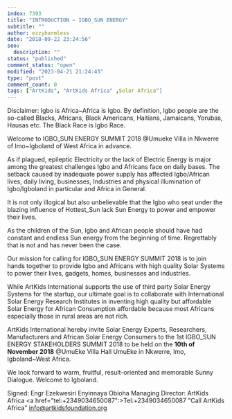 ```yaml
---
index: 7393
title: "INTRODUCTION ~ IGBO_SUN ENERGY"
subtitle: ""
author: ezzyharmless
date: "2018-09-22 23:24:56"
seo:
  description: ""
status: "published"
comment_status: "open"
modified: "2023-04-21 21:24:43"
type: "post"
comment_count: 0
tags: ["ArtKids", "ArtKids Africa" ,Solar Africa"]
---
```

Disclaimer: Igbo is Africa~Africa is Igbo. By definition, Igbo people are the so-called Blacks, Africans, Black Americans, Haitians, Jamaicans, Yorubas, Hausas etc. The Black Race is Igbo Race.

Welcome to IGBO\_SUN ENERGY SUMMIT 2018 @Umueke Villa in Nkwerre of Imo~Igboland of West Africa in advance.

As if plagued, epileptic Electricity or the lack of Electric Energy is major among the greatest challenges Igbo and Africans face on daily bases. The setback caused by inadequate power supply has affected Igbo/African lives, daily living, businesses, Industries and physical illumination of Igbo/Igboland in particular and Africa in General.

It is not only illogical but also unbelievable that the Igbo who seat under the blazing influence of Hottest\_Sun lack Sun Energy to power and empower their lives.

As the children of the Sun, Igbo and African people should have had constant and endless Sun energy from the beginning of time. Regrettably that is not and has never been the case.

Our mission for calling for IGBO\_SUN ENERGY SUMMIT 2018 is to join hands together to provide Igbo and Africans with high quality Solar Systems to power their lives, gadgets, homes, businesses and industries.

While ArtKids International supports the use of third party Solar Energy Systems for the startup, our ultimate goal is to collaborate with International Solar Energy Research Institutes in inventing high quality but affordable Solar Energy for African Consumption affordable because most Africans especially those in rural areas are not rich.

ArtKids International hereby invite Solar Energy Experts, Researchers, Manufacturers and African Solar Energy Consumers to the 1st IGBO\_SUN ENERGY STAKEHOLDERS SUMMIT 2018 to be held on the **10th of November 2018** @UmuEke Villa Hall UmuEke in Nkwerre, Imo, Igboland~West Africa.

We look forward to warm, fruitful, result-oriented and memorable Sunny Dialogue. Welcome to Igboland.

Signed:
Engr Ezekwesiri Enyinnaya Obioha
Managing Director: ArtKids Africa
<a href="tel:+2349034650087":>Tel:+2349034650087 "Call ArtKids Africa"
[info@artkidsfoundation.org](mailto:Info@artkidsfoundation.org "Email ArtKids Africa")